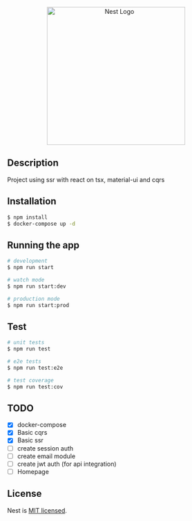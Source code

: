 <p align="center">
  <a href="http://nestjs.com/" target="blank"><img src="https://nestjs.com/img/logo_text.svg" width="320" alt="Nest Logo" /></a>
</p>

[travis-image]: https://api.travis-ci.org/nestjs/nest.svg?branch=master

## Description

Project using ssr with react on tsx, material-ui and cqrs

## Installation

```bash
$ npm install
$ docker-compose up -d
```

## Running the app

```bash
# development
$ npm run start

# watch mode
$ npm run start:dev

# production mode
$ npm run start:prod
```

## Test

```bash
# unit tests
$ npm run test

# e2e tests
$ npm run test:e2e

# test coverage
$ npm run test:cov
```

## TODO

- [x] docker-compose
- [x] Basic cqrs
- [x] Basic ssr
- [ ] create session auth 
- [ ] create email module 
- [ ] create jwt auth (for api integration)
- [ ] Homepage

## License

  Nest is [MIT licensed](LICENSE).
